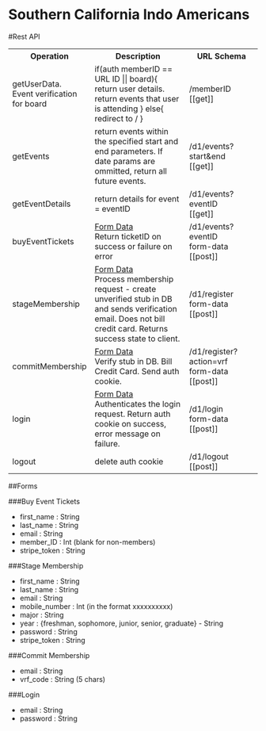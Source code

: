 Southern California Indo Americans
====

#Rest API

<table>
  <tr>
    <th width="30%">Operation</th>
    <th width="40%">Description</th>
    <th width="30%">URL Schema</th>
  </tr>
  <tr>
    <td>
      getUserData.<br/>
      Event verification for board
    </td>
    <td>
      if(auth memberID == URL ID || board){
        return user details.
        return events that user is attending
      }
      else{
        redirect to /
      }
    </td>
    <td>
      /memberID <br/>
      [[get]]
    </td>
  </tr>
  <tr>
    <td>
      getEvents
    </td>
    <td>
      return events within the specified start and end parameters. If date params are ommitted, return all future events.
    </td>
    <td>
      /d1/events?start&end<br/>
      [[get]]
    </td>
  </tr>
  <tr>
    <td>
      getEventDetails
    </td>
    <td>
      return details for event = eventID
    </td>
    <td>
      /d1/events?eventID<br/>
      [[get]]
    </td>
  </tr>
  <tr>
    <td>
      buyEventTickets
    </td>
    <td>
      <a href="#buy-event-tickets">Form Data</a><br/>
      Return ticketID on success or failure on error
    </td>
    <td>
      /d1/events?eventID<br/>
      form-data [[post]]
    </td>
  </tr>
  <tr>
    <td>
      stageMembership
    </td>
    <td>
      <a href="#stage-membership">Form Data</a><br/>
      Process membership request - create unverified stub in DB and sends verification email.
      Does not bill credit card. Returns success state to client.
    </td>
    <td>
      /d1/register <br/>
      form-data [[post]]
    </td>
  </tr>
  <tr>
    <td>
      commitMembership
    </td>
    <td>
      <a href="#commit-membership">Form Data</a><br/>
      Verify stub in DB. Bill Credit Card. Send auth cookie.
    </td>
    <td>
      /d1/register?action=vrf<br/>
      form-data [[post]]
    </td>
  </tr>
  <tr>
    <td>
      login
    </td>
    <td>
      <a href="#login">Form Data</a><br/>
      Authenticates the login request.
      Return auth cookie on success, error message on failure.
    </td>
    <td>
      /d1/login <br/>
      form-data [[post]]
    </td>
  </tr>
  <tr>
    <td>
      logout
    </td>
    <td>
      delete auth cookie
    </td>
    <td>
      /d1/logout <br/>
      [[post]]
    </td>
  </tr>
</table>

##Forms

###Buy Event Tickets
* first_name : String
* last_name : String
* email : String
* member_ID : Int (blank for non-members)
* stripe_token : String


###Stage Membership
* first_name : String
* last_name : String
* email : String
* mobile_number : Int (in the format xxxxxxxxxx)
* major : String
* year : {freshman, sophomore, junior, senior, graduate} - String
* password : String
* stripe_token : String


###Commit Membership
* email : String
* vrf_code : String (5 chars)


###Login
* email : String
* password : String
